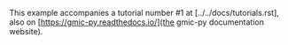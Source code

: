 This example accompanies a tutorial number #1 at [../../docs/tutorials.rst], also on [https://gmic-py.readthedocs.io/](the gmic-py documentation website).
